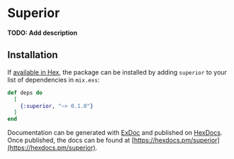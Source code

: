 # Superior

**TODO: Add description**

## Installation

If [available in Hex](https://hex.pm/docs/publish), the package can be installed
by adding `superior` to your list of dependencies in `mix.exs`:

```elixir
def deps do
  [
    {:superior, "~> 0.1.0"}
  ]
end
```

Documentation can be generated with [ExDoc](https://github.com/elixir-lang/ex_doc)
and published on [HexDocs](https://hexdocs.pm). Once published, the docs can
be found at [https://hexdocs.pm/superior](https://hexdocs.pm/superior).

